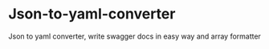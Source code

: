 # Json-to-yaml-converter
Json to yaml converter, write swagger docs in easy way and array formatter
